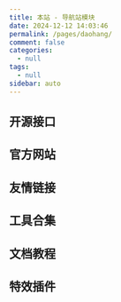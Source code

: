 ```yaml
---
title: 本站 - 导航站模块
date: 2024-12-12 14:03:46
permalink: /pages/daohang/
comment: false
categories:
  - null
tags:
  - null
sidebar: auto
---
```


## 开源接口

<ClientOnly>
<Card :cardData="cardData5" :cardListSize=3 carTitlColor="#000" carHoverColor="#000" />
</ClientOnly>

## 官方网站

<ClientOnly>
<Card :cardData="cardData0" :cardListSize=3 carTitlColor="#000" carHoverColor="#000" />
</ClientOnly>

## 友情链接

<ClientOnly>
  <Card :cardData="cardData1" :cardListSize=3 carTitlColor="#000" carHoverColor="red" />
</ClientOnly>

## 工具合集

<ClientOnly>
  <Card :cardData="cardData2" :cardListSize=3 carTitlColor="#000" carHoverColor="red" />
</ClientOnly>

## 文档教程

<ClientOnly>
  <Card :cardData="cardData3" :cardListSize=3 carTitlColor="#000" carHoverColor="red" />
</ClientOnly>

## 特效插件

<ClientOnly>
  <Card :cardData="cardData4" :cardListSize=3 carTitlColor="#000" carHoverColor="red" />
</ClientOnly>

<script>
export default {
  data() {
    return {
      cardData0: [
        {
          id: "0",
          cardSrc: "https://vuepress.vuejs.org/zh/",
          cardImgSrc:
            "https://vuepress.vuejs.org/images/hero.png",
          cardName: "Vuepress官网中文",
          cardContent:
            "Vue 驱动的静态网站生成器",
        },
        {
          cardSrc: "https://ecosystem.vuejs.press/zh/",
          cardImgSrc:
            "https://vuepress.vuejs.org/images/hero.png",
          cardName: "Vuepress生态系统",
          cardContent:
            "VuePress 官方主题和插件",
        },
        {
          cardSrc: "https://theme-reco.vuejs.press/",
          cardImgSrc:
            "https://theme-reco.vuejs.press/logo.png",
          cardName: "Vuepress-Theme-Reco",
          cardContent: "一款简洁的 vuepress 博客 & 文档 主题。",
        },
        {
          cardSrc: "https://theme-plume.vuejs.press/",
          cardImgSrc:
            "https://theme-plume.vuejs.press/plume.png",
          cardName: "Vuepress-Theme-Plume",
          cardContent: "一个简约易用的，功能丰富的 vuepress 文档 & 博客 主题",
        },
        {
          cardSrc: "https://doc.xugaoyi.com/",
          cardImgSrc:
            "https://theme-hope-assets.vuejs.press/logo.svg",
          cardName: "Vuepress-Theme-Vdoing",
          cardContent: "一款简洁高效的VuePress 知识管理 & 博客 主题",
        },
        {
          cardSrc: "https://vitepress.dev/zh/",
          cardImgSrc: "https://vitepress.dev/vitepress-logo-mini.svg",
          cardName: "Vitepress官网",
          cardContent: "由 Vite 和 Vue 驱动的静态站点生成器",
        },
      ],
      cardData1: [
        {
          id: "1",
         // title: "",
          cardSrc: "https://oml2d.com/",
          cardImgSrc:
            "https://oml2d.com/logo-black.png",
          cardName: "ohMyLive2D",
          cardContent: "看板娘组件库",
        },
        {
          cardSrc: "https://notes.youngkbt.cn/",
          cardImgSrc:
            "https://notes.youngkbt.cn/img/index/logo.png",
          cardName: "Young-Kbt-Blog",
          cardContent: "故事由我书写，旅程由你见证，传奇由她聆听",
        },
        {
          cardSrc: "https://fe-nav.netlify.app/",
          cardImgSrc:"https://fe-nav.netlify.app/logo.png",
          cardName: "茂茂物语",
          cardContent:
            "非常好用的学习文档",
        },
        {
          cardSrc: "https://xinlei3166.github.io/",
          cardImgSrc:"https://xinlei3166.github.io/logo.png",
          cardName: "君惜",
          cardContent: "技术文章、软件文档、日常随笔。",
        },
        {
          cardSrc: "https://theme.sugarat.top/",
          cardImgSrc:
            "https://theme.sugarat.top/logo.png",
          cardName: "粥里有勺糖",
          cardContent: "艺术来源于生活，科学技术才是第一生产力",
        },      
        {
          cardSrc: "https://vitepress.yiov.top/",
          cardImgSrc: "https://blog.wangyou.ink/img/logo.png",
          cardName: "优秀案例",
          cardContent: "VitePress快速上手中文教程",
        },
      ],
      cardData2:[
        {
          id: "2",
          cardSrc: "https://www.jyshare.com/",
          cardImgSrc:"https://doc.simplest.net.cn/img/logo.png",
          cardName: "菜鸟工具",
          cardContent: "菜鸟教程提供的工具集",
        },
        {
          cardSrc: "https://tool.lu/",
          cardImgSrc: "https://www.kaka996.com/img/logo.png",
          cardName: "Tool工具箱",
          cardContent: "程序员的在线工具网站",
        },
      ],
      cardData3:[
        {
          id: "3",
          cardSrc: "https://www.w3school.com.cn/",
          cardImgSrc:"https://doc.simplest.net.cn/img/logo.png",
          cardName: "w3school",
          cardContent: "在 W3School，你可以找到你所需要的所有的网站建设教程。从基础的 HTML 到 CSS，乃至进阶的 XML、SQL、JS、PHP 和 ASP.NET。",
        },
        {
          cardSrc: "https://www.runoob.com/",
          cardImgSrc: "https://www.python.org/static/img/python-logo.png",
          cardName: "菜鸟教程",
          cardContent: "菜鸟教程，学的不仅是技术，更是梦想！",
        },
        {
          cardSrc: "https://vercel.com/daketeame",
          cardImgSrc: "https://vercel.com/vc-ap-vercel-marketing/_next/static/media/vercel-logotype-light.700a8d26.svg",
          //cardName: "Vercel",
          cardContent: "国内访问速度最快的前端代码轻量级托管平台",
        },
        {
          cardSrc: "https://account.mongodb.com/account/login",
          cardImgSrc: "https://webimages.mongodb.com/_com_assets/cms/kuyjf3vea2hg34taa-horizontal_default_slate_blue.svg?auto=format%252Ccompress",
          cardName: "MongoDB",
          cardContent: "MongoDB Atlas 适用于任何使用案例的开发者数据平台。",
        },
        {
          cardSrc: "https://marketplace.vuejs.press/zh/",
          cardImgSrc: "http://erp.dakecn.com/images/logo.png",
          cardName: "Vuepress插件市场",
          cardContent: "在此找到正确的 VuePress2 插件与主题",
        },
      ],
          cardData4:[
        {
          id: "4",
          cardSrc: "https://moefyit.github.io/moefy-vuepress/",
          cardImgSrc:"https://liteflow.cc/img/logo.png",
          cardName: "Moefy VuePress",
          cardContent: "花里胡哨的彩带插件，让你的文档网站变的更加可爱！",
        },
        {
          cardSrc: "https://www.kirilv.com/canvas-confetti/#snow",
          cardImgSrc: "https://wumei.live/doc/big.gif",
          cardName: "confetti 烟花",
          cardContent: "非常好看的烟火，雪花，卡通飘絮组件库",
        },
      ],
         cardData5:[
        {
          id: "5",
          cardSrc: "https://api.qingnian8.com/",
          cardImgSrc:"https://api.qingnian8.com/images/logo.png",
          cardName: "咸虾米",
          cardContent:"分享程序开发与设计，简单学知识~~在知识的海洋里遨游，你一定会有意想不到的收获",
        },
        {
          cardSrc: "https://docs.dakecn.top/",
          cardImgSrc:"https://jsd.cdn.zzko.cn/gh/xugaoyi/image_store/blog/20200122153807.jpg",
          cardName: "初音未来",
          cardContent:"生于忧患死于安乐，燕雀安知鸿鹄之志！",
        },
        {
          cardSrc: "https://www.dakecn.top/Echarts/index.html#/",
          cardImgSrc:"https://echarts.apache.org/zh/images/logo.png?_v_=20240226",
          cardName: "可视化图表",
          cardContent:"一个基于 JavaScript 的开源可视化图表库",
        },

      ],
    };
  },
};
</script>
